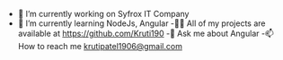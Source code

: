 
- 🔭 I’m currently working on Syfrox IT Company
- 🌱 I’m currently learning NodeJs, Angular
-👨‍💻 All of my projects are available at https://github.com/Kruti190
-💬 Ask me about Angular
-📫 How to reach me krutipatel1906@gmail.com

<!---
Kruti1906/Kruti1906 is a ✨ special ✨ repository because its `README.md` (this file) appears on your GitHub profile.
You can click the Preview link to take a look at your changes.
--->
